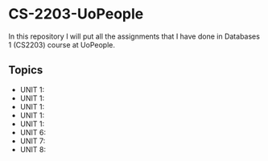 # CS-2203-UoPeople

In this repository I will put all the assignments that I have done in Databases 1 (CS2203) course
at UoPeople.

## Topics
- UNIT 1:
- UNIT 1:
- UNIT 1:
- UNIT 1:
- UNIT 1:
- UNIT 6:
- UNIT 7:
- UNIT 8:
